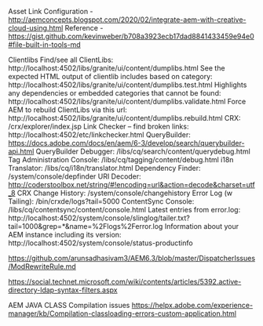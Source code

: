 Asset Link Configuration - 
http://aemconcepts.blogspot.com/2020/02/integrate-aem-with-creative-cloud-using.html
Reference - 
https://gist.github.com/kevinweber/b708a3923ecb17dad8841433459e94e0#file-built-in-tools-md

Clientlibs
Find/see all ClientLibs: 
http://localhost:4502/libs/granite/ui/content/dumplibs.html
See the expected HTML output of clientlib includes based on category: 
http://localhost:4502/libs/granite/ui/content/dumplibs.test.html
Highlights any dependencies or embedded categories that cannot be found: 
http://localhost:4502/libs/granite/ui/content/dumplibs.validate.html
Force AEM to rebuild ClientLibs via this url: 
http://localhost:4502/libs/granite/ui/content/dumplibs.rebuild.html
CRX: /crx/explorer/index.jsp
Link Checker – find broken links: 
http://localhost:4502/etc/linkchecker.html
QueryBuilder: 
https://docs.adobe.com/docs/en/aem/6-3/develop/search/querybuilder-api.html
QueryBuilder Debugger: 
/libs/cq/search/content/querydebug.html
Tag Administration Console: 
/libs/cq/tagging/content/debug.html
i18n Translator: 
/libs/cq/i18n/translator.html
Dependency Finder: 
/system/console/depfinder
URI Decoder: 
http://coderstoolbox.net/string/#!encoding=url&action=decode&charset=utf_8
CRX Change History: 
/system/console/changehistory
Error Log (w Tailing): 
/bin/crxde/logs?tail=5000
ContentSync Console: /libs/cq/contentsync/content/console.html
Latest entries from error.log: 
http://localhost:4502/system/console/slinglog/tailer.txt?tail=1000&grep=*&name=%2Flogs%2Ferror.log
Information about your AEM instance including its version: 
http://localhost:4502/system/console/status-productinfo

https://github.com/arunsadhasivam3/AEM6.3/blob/master/DispatcherIssues/ModRewriteRule.md

https://social.technet.microsoft.com/wiki/contents/articles/5392.active-directory-ldap-syntax-filters.aspx

AEM JAVA CLASS Compilation issues 
https://helpx.adobe.com/experience-manager/kb/Compilation-classloading-errors-custom-application.html
